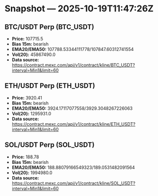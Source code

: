 # Snapshot — 2025-10-19T11:47:26Z

## BTC/USDT Perp (BTC_USDT)
- **Price:** 107715.5
- **Bias 15m:** bearish
- **EMA20/EMA50:** 107788.53344111778/107847.60312741554
- **Vol(20):** 45867490.0
- **Data source:** https://contract.mexc.com/api/v1/contract/kline/BTC_USDT?interval=Min1&limit=60

## ETH/USDT Perp (ETH_USDT)
- **Price:** 3920.41
- **Bias 15m:** bearish
- **EMA20/EMA50:** 3924.17117077558/3929.3048267226063
- **Vol(20):** 1295931.0
- **Data source:** https://contract.mexc.com/api/v1/contract/kline/ETH_USDT?interval=Min1&limit=60

## SOL/USDT Perp (SOL_USDT)
- **Price:** 188.78
- **Bias 15m:** bearish
- **EMA20/EMA50:** 188.88079166549323/189.0531482091564
- **Vol(20):** 1994980.0
- **Data source:** https://contract.mexc.com/api/v1/contract/kline/SOL_USDT?interval=Min1&limit=60
